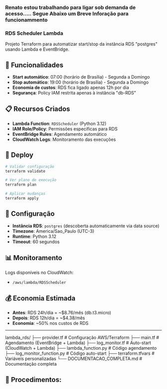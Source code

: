 ### Renato estou trabalhando para ligar sob demanda de acesso..... Segue Abaixo um Breve Inforação para funcionammento

### RDS Scheduler Lambda

Projeto Terraform para automatizar start/stop da instância RDS "postgres" usando Lambda e EventBridge.

## 🎯 Funcionalidades

- **Start automático**: 07:00 (horário de Brasília) - Segunda a Domingo
- **Stop automático**: 19:00 (horário de Brasília) - Segunda a Domingo
- **Economia de custos**: RDS fica ligado apenas 12h por dia
- **Segurança**: Policy IAM restrita apenas à instância "db-RDS"

## 📋 Recursos Criados

- **Lambda Function**: `RDSScheduler` (Python 3.12)
- **IAM Role/Policy**: Permissões específicas para RDS
- **EventBridge Rules**: Agendamento automático
- **CloudWatch Logs**: Monitoramento das execuções

## 🚀 Deploy

```bash
# Validar configuração
terraform validate

# Ver plano de execução
terraform plan

# Aplicar mudanças
terraform apply
```

## 🔧 Configuração

- **Instância RDS**: `postgres` (descoberta automaticamente via data source)
- **Timezone**: America/Sao_Paulo (UTC-3)
- **Runtime**: Python 3.12
- **Timeout**: 60 segundos

## 📊 Monitoramento

Logs disponíveis no CloudWatch:
- `/aws/lambda/RDSScheduler`

## 💰 Economia Estimada

- **Antes**: RDS 24h/dia = ~$8.76/mês (db.t3.micro)
- **Depois**: RDS 12h/dia = ~$4.38/mês
- **Economia**: ~50% nos custos de RDS

---

lambda_rds/
├── provider.tf              # Configuração AWS/Terraform
├── main.tf                  # Agendamento (EventBridge + Lambda)
├── log_monitor.tf           # Auto-start (CloudWatch + Lambda)
├── lambda_function.py       # Código agendamento
├── log_monitor_function.py  # Código auto-start
├── terraform.tfvars         # Variáveis personalizadas
└── DOCUMENTACAO_COMPLETA.md # Documentação completa

## 🚀 Procedimentos:
